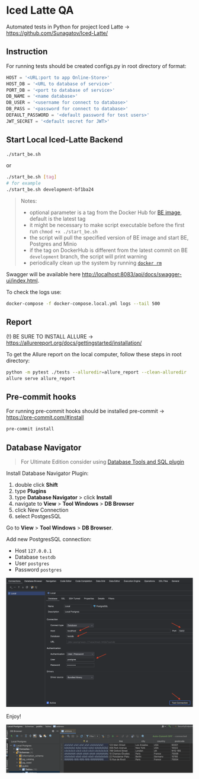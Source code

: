 # Iced Latte QA
Automated tests in Python for project Iced Latte -> https://github.com/Sunagatov/Iced-Latte/

## Instruction
For running tests should be created configs.py in root directory of format:
```Python
HOST = '<URL:port to app Online-Store>'
HOST_DB = '<URL to database of service>'
PORT_DB = '<port to database of service>'
DB_NAME = '<name database>'
DB_USER = '<username for connect to database>'
DB_PASS = '<password for connect to database>'
DEFAULT_PASSWORD = '<default password for test users>'
JWT_SECRET = '<default secret for JWT>'
```
## Start Local Iced-Latte Backend

```sh
./start_be.sh
```

or

```sh
./start_be.sh [tag]
# for example
./start_be.sh development-bf1ba24
```

> Notes: 
> * optional parameter is a tag from the Docker Hub for [BE image](https://hub.docker.com/r/zufarexplainedit/iced-latte-backend/tags), default is the latest tag
> * it might be necessary to make script executable before the first run `chmod +x ./start_be.sh`
> * the script will pull the specified version of BE image and start BE, Postgres and Minio
> * if the tag on DockerHub is different from the latest commit on BE `development` branch, the script will print warning
> * periodically clean up the system by running [`docker rm`](https://docs.docker.com/engine/reference/commandline/container_rm/)

Swagger will be available here [http://localhost:8083/api/docs/swagger-ui/index.html](http://localhost:8083/api/docs/swagger-ui/index.html).

To check the logs use:

```sh
docker-compose -f docker-compose.local.yml logs --tail 500
```

## Report
(!) BE SURE TO INSTALL ALLURE -> https://allurereport.org/docs/gettingstarted/installation/

To get the Allure report on the local computer, follow these steps in root directory:
```bash
python -m pytest ./tests --alluredir=allure_report --clean-alluredir
allure serve allure_report
```

## Pre-commit hooks
For running pre-commit hooks should be installed pre-commit -> https://pre-commit.com/#install
```bash
pre-commit install
```

## Database Navigator

> For Ultimate Edition consider using [Database Tools and SQL plugin](https://www.jetbrains.com/help/idea/relational-databases.html)

Install Database Navigator Plugin:

1. double click **Shift**
2. type **Plugins**
3. type **Database Navigator** > click **Install**
4. navigate to **View** > **Tool Windows** > **DB Browser**
5. click New Connection 
6. select PostgesSQL

Go to **View** > **Tool Windows** > **DB Browser**.

Add new PostgresSQL connection:
 * Host `127.0.0.1`
 * Database `testdb`
 * User `postgres`
 * Password `postgres`

![](db_navigator_setup.png)

Enjoy!

![](db_navigator.png)
